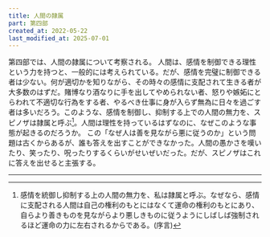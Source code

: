 ```yaml
---
title: 人間の隷属
part: 第四部
created_at: 2022-05-22
last_modified_at: 2025-07-01
---
```


第四部では、人間の隷属について考察される。
人間は、感情を制御できる理性という力を持つと、一般的には考えられている。だが、感情を完璧に制御できる者は少ない。何が適切かを知りながら、その時々の感情に支配されて生きる者が大多数のはずだ。賭博なり酒なりに手を出してやめられない者、怒りや嫉妬にとらわれて不適切な行為をする者、やるべき仕事に身が入らず無為に日々を過ごす者は多いだろう。このような、感情を制御し、抑制する上での人間の無力を、スピノザは隷属と呼ぶ[^ref1-1]。人間は理性を持っているはずなのに、なぜこのような事態が起きるのだろうか。
この「なぜ人は善を見ながら悪に従うのか」という問題は古くからあるが、誰も答えを出すことができなかった。人間の愚かさを嘆いたり、笑ったり、呪ったりするくらいがせいぜいだった。だが、スピノザはこれに答えを出せると主張する。

[^ref1-1]:感情を統御し抑制する上の人間の無力を、私は隷属と呼ぶ。なぜなら、感情に支配される人間は自己の権利のもとにはなくて運命の権利のもとにあり、自らより善きものを見ながらより悪しきものに従うようにしばしば強制されるほど運命の力に左右されるからである。(序言)

---